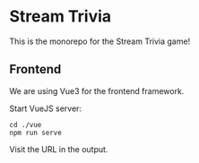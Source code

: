# Stream Trivia
This is the monorepo for the Stream Trivia game!

## Frontend
We are using Vue3 for the frontend framework.

Start VueJS server:
```
cd ./vue
npm run serve
```

Visit the URL in the output.
